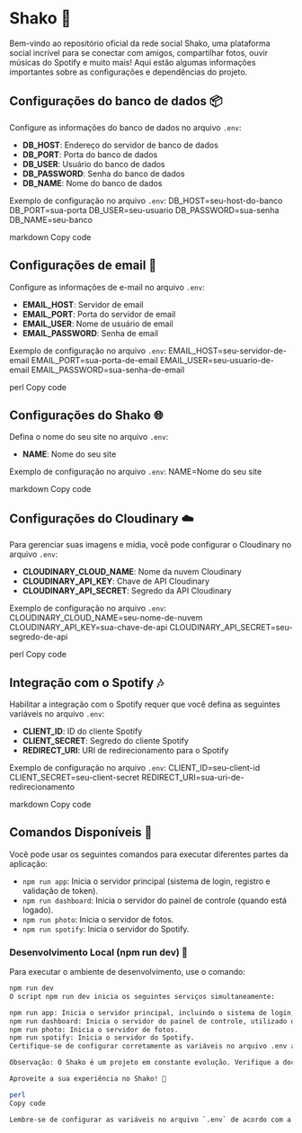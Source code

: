 # Shako 🚀

Bem-vindo ao repositório oficial da rede social Shako, uma plataforma social incrível para se conectar com amigos, compartilhar fotos, ouvir músicas do Spotify e muito mais! Aqui estão algumas informações importantes sobre as configurações e dependências do projeto.

## Configurações do banco de dados 📦

Configure as informações do banco de dados no arquivo `.env`:

- **DB_HOST**: Endereço do servidor de banco de dados
- **DB_PORT**: Porta do banco de dados
- **DB_USER**: Usuário do banco de dados
- **DB_PASSWORD**: Senha do banco de dados
- **DB_NAME**: Nome do banco de dados

Exemplo de configuração no arquivo `.env`:
DB_HOST=seu-host-do-banco
DB_PORT=sua-porta
DB_USER=seu-usuario
DB_PASSWORD=sua-senha
DB_NAME=seu-banco

markdown
Copy code

## Configurações de email 📧

Configure as informações de e-mail no arquivo `.env`:

- **EMAIL_HOST**: Servidor de email
- **EMAIL_PORT**: Porta do servidor de email
- **EMAIL_USER**: Nome de usuário de email
- **EMAIL_PASSWORD**: Senha de email

Exemplo de configuração no arquivo `.env`:
EMAIL_HOST=seu-servidor-de-email
EMAIL_PORT=sua-porta-de-email
EMAIL_USER=seu-usuario-de-email
EMAIL_PASSWORD=sua-senha-de-email

perl
Copy code

## Configurações do Shako 🌐

Defina o nome do seu site no arquivo `.env`:

- **NAME**: Nome do seu site

Exemplo de configuração no arquivo `.env`:
NAME=Nome do seu site

markdown
Copy code

## Configurações do Cloudinary ☁️

Para gerenciar suas imagens e mídia, você pode configurar o Cloudinary no arquivo `.env`:

- **CLOUDINARY_CLOUD_NAME**: Nome da nuvem Cloudinary
- **CLOUDINARY_API_KEY**: Chave de API Cloudinary
- **CLOUDINARY_API_SECRET**: Segredo da API Cloudinary

Exemplo de configuração no arquivo `.env`:
CLOUDINARY_CLOUD_NAME=seu-nome-de-nuvem
CLOUDINARY_API_KEY=sua-chave-de-api
CLOUDINARY_API_SECRET=seu-segredo-de-api

perl
Copy code

## Integração com o Spotify 🎶

Habilitar a integração com o Spotify requer que você defina as seguintes variáveis no arquivo `.env`:

- **CLIENT_ID**: ID do cliente Spotify
- **CLIENT_SECRET**: Segredo do cliente Spotify
- **REDIRECT_URI**: URI de redirecionamento para o Spotify

Exemplo de configuração no arquivo `.env`:
CLIENT_ID=seu-client-id
CLIENT_SECRET=seu-client-secret
REDIRECT_URI=sua-uri-de-redirecionamento

markdown
Copy code

## Comandos Disponíveis 📜

Você pode usar os seguintes comandos para executar diferentes partes da aplicação:

- `npm run app`: Inicia o servidor principal (sistema de login, registro e validação de token).
- `npm run dashboard`: Inicia o servidor do painel de controle (quando está logado).
- `npm run photo`: Inicia o servidor de fotos.
- `npm run spotify`: Inicia o servidor do Spotify.

### Desenvolvimento Local (npm run dev) 🧪

Para executar o ambiente de desenvolvimento, use o comando:

```bash
npm run dev
O script npm run dev inicia os seguintes serviços simultaneamente:

npm run app: Inicia o servidor principal, incluindo o sistema de login, registro e validação de token.
npm run dashboard: Inicia o servidor do painel de controle, utilizado quando o usuário está logado na plataforma.
npm run photo: Inicia o servidor de fotos.
npm run spotify: Inicia o servidor do Spotify.
Certifique-se de configurar corretamente as variáveis no arquivo .env antes de executar os comandos.

Observação: O Shako é um projeto em constante evolução. Verifique a documentação e as atualizações mais recentes no repositório oficial.

Aproveite a sua experiência no Shako! 🎉

perl
Copy code

Lembre-se de configurar as variáveis no arquivo `.env` de acordo com a configuração específica do seu ambiente. Substitua os exemplos no arquivo `.env` pelos valores reais que você deseja usar.
```